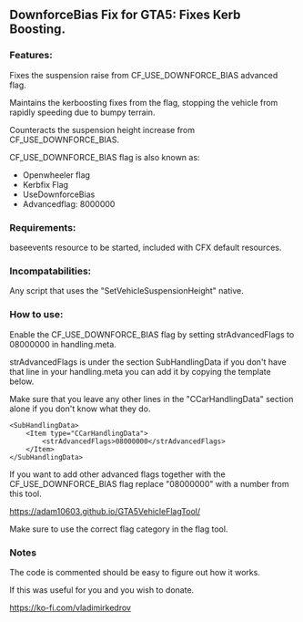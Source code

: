 ## DownforceBias Fix for GTA5: Fixes Kerb Boosting.

### Features:

Fixes the suspension raise from CF_USE_DOWNFORCE_BIAS advanced flag.

Maintains the kerboosting fixes from the flag, stopping the vehicle from rapidly speeding due to bumpy terrain.

Counteracts the suspension height increase from CF_USE_DOWNFORCE_BIAS.

CF_USE_DOWNFORCE_BIAS flag is also known as:

* Openwheeler flag
* Kerbfix Flag
* UseDownforceBias
* Advancedflag: 8000000

### Requirements:

baseevents resource to be started, included with CFX default resources.

### Incompatabilities:

Any script that uses the "SetVehicleSuspensionHeight" native.

### How to use:

Enable the CF_USE_DOWNFORCE_BIAS flag by setting strAdvancedFlags to 08000000 in handling.meta.

strAdvancedFlags is under the section SubHandlingData if you don't have that line in your handling.meta you can add it by copying the template below.

Make sure that you leave any other lines in the "CCarHandlingData" section alone if you don't know what they do.

    <SubHandlingData>
        <Item type="CCarHandlingData">
            <strAdvancedFlags>08000000</strAdvancedFlags>
        </Item>
    </SubHandlingData>
    
If you want to add other advanced flags together with the CF_USE_DOWNFORCE_BIAS flag replace "08000000" with a number from this tool.

https://adam10603.github.io/GTA5VehicleFlagTool/

Make sure to use the correct flag category in the flag tool.


### Notes

The code is commented should be easy to figure out how it works.

If this was useful for you and you wish to donate.

https://ko-fi.com/vladimirkedrov
